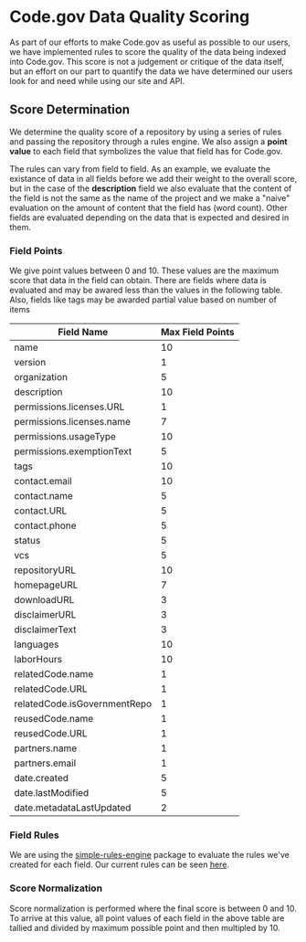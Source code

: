 # Code.gov Data Quality Scoring

As part of our efforts to make Code.gov as useful as possible to our users, we have implemented rules to score the quality of the data being indexed into Code.gov. This score is not a judgement or critique of the data itself, but an effort on our part to quantify the data we have determined our users look for and need while using our site and API.

## Score Determination

We determine the quality score of a repository by using a series of rules and passing the repository through a rules engine. We also assign a __point value__ to each field that symbolizes the value that field has for Code.gov.

The rules can vary from field to field. As an example, we evaluate the existance of data in all fields before we add their weight to the overall score, but in the case of the __description__ field we also evaluate that the content of the field is not the same as the name of the project and we make a "naive" evaluation on the amount of content that the field has (word count). Other fields are evaluated depending on the data that is expected and desired in them.

### Field Points

We give point values between 0 and 10. These values are the maximum score that data in the field can obtain. There are fields where data is evaluated and may be awared less than the values in the following table.  Also, fields like tags may be awarded partial value based on number of items

|Field Name|Max Field Points|
|-|-|
|name|10|
|version|1|
|organization|5|
|description|10|
|permissions.licenses.URL|1|
|permissions.licenses.name|7|
|permissions.usageType|10|
|permissions.exemptionText|5|
|tags|10|
|contact.email|10|
|contact.name|5|
|contact.URL|5|
|contact.phone|5|
|status|5|
|vcs|5|
|repositoryURL|10|
|homepageURL|7|
|downloadURL|3|
|disclaimerURL|3|
|disclaimerText|3|
|languages|10|
|laborHours|10|
|relatedCode.name|1|
|relatedCode.URL             |1|
|relatedCode.isGovernmentRepo|1|
|reusedCode.name|1|
|reusedCode.URL|1|
|partners.name|1|
|partners.email|1|
|date.created|5|
|date.lastModified|5|
|date.metadataLastUpdated|2|

### Field Rules

We are using the [simple-rules-engine](https://www.npmjs.com/package/simple-rules-engine) package to evaluate the rules we've created for each field. Our current rules can be seen [here](https://github.com/GSA/code-gov-harvester/blob/master/libs/rules/index.js).

### Score Normalization

Score normalization is performed where the final score is between 0 and 10.  To arrive at this value, all point values of each field in the above table are tallied and divided by maximum possible point and then multipled by 10.
